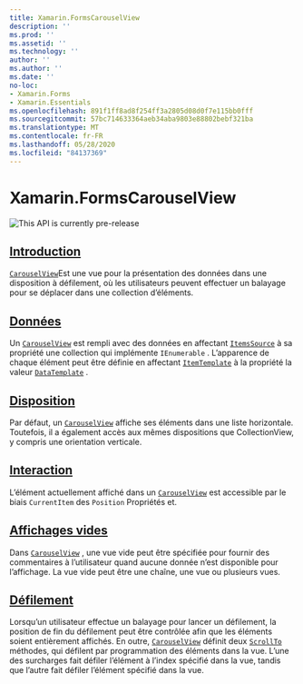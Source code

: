 ```yaml
---
title: Xamarin.FormsCarouselView
description: ''
ms.prod: ''
ms.assetid: ''
ms.technology: ''
author: ''
ms.author: ''
ms.date: ''
no-loc:
- Xamarin.Forms
- Xamarin.Essentials
ms.openlocfilehash: 891f1ff8ad8f254ff3a2805d08d0f7e115bb0fff
ms.sourcegitcommit: 57bc714633364aeb34aba9803e88802bebf321ba
ms.translationtype: MT
ms.contentlocale: fr-FR
ms.lasthandoff: 05/28/2020
ms.locfileid: "84137369"
---
```

# <a name="xamarinforms-carouselview"></a>Xamarin.FormsCarouselView

![](~/media/shared/preview.png "This API is currently pre-release")

## <a name="introduction"></a>[Introduction](introduction.md)

[`CarouselView`](xref:Xamarin.Forms.CarouselView)Est une vue pour la présentation des données dans une disposition à défilement, où les utilisateurs peuvent effectuer un balayage pour se déplacer dans une collection d’éléments.

## <a name="data"></a>[Données](populate-data.md)

Un [`CarouselView`](xref:Xamarin.Forms.CarouselView) est rempli avec des données en affectant [`ItemsSource`](xref:Xamarin.Forms.ItemsView.ItemsSource) à sa propriété une collection qui implémente `IEnumerable` . L’apparence de chaque élément peut être définie en affectant [`ItemTemplate`](xref:Xamarin.Forms.ItemsView.ItemTemplate) à la propriété la valeur [`DataTemplate`](xref:Xamarin.Forms.DataTemplate) .

## <a name="layout"></a>[Disposition](layout.md)

Par défaut, un [`CarouselView`](xref:Xamarin.Forms.CarouselView) affiche ses éléments dans une liste horizontale. Toutefois, il a également accès aux mêmes dispositions que CollectionView, y compris une orientation verticale.

## <a name="interaction"></a>[Interaction](interaction.md)

L’élément actuellement affiché dans un [`CarouselView`](xref:Xamarin.Forms.CarouselView) est accessible par le biais `CurrentItem` des `Position` Propriétés et.

## <a name="empty-views"></a>[Affichages vides](emptyview.md)

Dans [`CarouselView`](xref:Xamarin.Forms.CarouselView) , une vue vide peut être spécifiée pour fournir des commentaires à l’utilisateur quand aucune donnée n’est disponible pour l’affichage. La vue vide peut être une chaîne, une vue ou plusieurs vues.

## <a name="scrolling"></a>[Défilement](scrolling.md)

Lorsqu’un utilisateur effectue un balayage pour lancer un défilement, la position de fin du défilement peut être contrôlée afin que les éléments soient entièrement affichés. En outre, [`CarouselView`](xref:Xamarin.Forms.CarouselView) définit deux [`ScrollTo`](xref:Xamarin.Forms.ItemsView.ScrollTo*) méthodes, qui défilent par programmation des éléments dans la vue. L’une des surcharges fait défiler l’élément à l’index spécifié dans la vue, tandis que l’autre fait défiler l’élément spécifié dans la vue.
